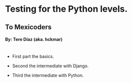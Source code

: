 Testing for the Python levels.
=
To Mexicoders
--
#### By: Tere Díaz (aka. hckmar) ####
#
* First part the basics.

* Second the intermediate with Django.

* Third the intermediate with Python.
